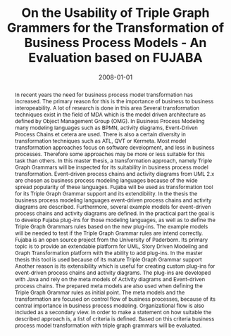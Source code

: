 ---
abstract: In recent years the need for business process model transformation has increased.
  The primary reason for this is the importance of business to business interopeability.
  A lot of research is done in this area Several transformation techniques exist in
  the field of MDA which is the model driven architecture as defined by Object Management
  Group (OMG).   In Business Process Modeling many modeling languages such as BPMN,
  activity diagrams, Event-Driven Process Chains et cetera are used. There is also
  a certain diversity in transformation techniques such as ATL, QVT or Kermeta. Most
  model transformation approaches focus on software development, and less in business
  processes. Therefore some approaches may be more or less suitable for this task
  than others.   In this master thesis, a transformation approach, namely Triple Graph
  Grammars will be inspected for its suitability in business process model transformation.
  Event-driven process chains and activity diagrams from UML 2.x are chosen as business
  process modeling languages because of the wide spread popularity of these languages.
  Fujaba will be used as transformation tool for its Triple Graph Grammar support
  and its extendibility.   In the thesis the business process modeling languages event-driven
  process chains and activity diagrams are described. Furthermore, several example
  models for event-driven process chains and activity diagrams are defined. In the
  practical part the goal is to develop  Fujaba plug-ins for those modeling languages,
  as well as to define the Triple Graph Grammars rules based on the new plug-ins.
  The example models will be needed to test if the Triple Graph Grammar rules are
  intend correctly.   Fujaba is an open source project from the University of Paderborn.
  Its primary topic is to provide an extendable platform for UML, Story Driven Modeling
  and Graph Transformation platform with the ability to add plug-ins. In the master
  thesis this tool is used because of its mature Triple Graph Grammar support Another
  reason is its extensibility which is useful for creating custom plug-ins for event-driven
  process chains and activity diagrams.   The plug-ins are developed with Java and
  rely on the meta models of Activity diagrams and Event-driven process chains. The
  prepared meta models are also used when defining the Triple Graph Grammar rules
  as initial point. The meta models and the transformation are focused on control
  flow of business processes, because of its central importance in business process
  modeling. Organizational flow is also included as a secondary view.   In order to
  make a statement on how suitable the described approach is, a list of criteria is
  defined. Based on this criteria business process model transformation with triple
  graph grammars will be evaluated.
authors:
- Selin Altan
date: '2008-01-01'
featured: false
publication_types:
- '7'
publishDate: '2008-01-01'
title: On the Usability of Triple Graph Grammers for the Transformation of Business
  Process Models - An Evaluation based on FUJABA
url_pdf: ''
---